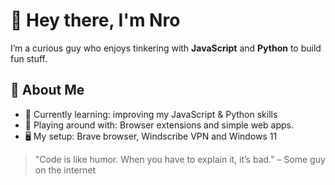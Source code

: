 # 👋 Hey there, I'm Nro

I’m a curious guy who enjoys tinkering with **JavaScript** and **Python** to build fun stuff.

## 🚀 About Me
- 🧠 Currently learning: improving my JavaScript & Python skills
- 🧪 Playing around with: Browser extensions and simple web apps.
- 🖥 My setup: Brave browser, Windscribe VPN and Windows 11

> "Code is like humor. When you have to explain it, it’s bad." – Some guy on the internet

